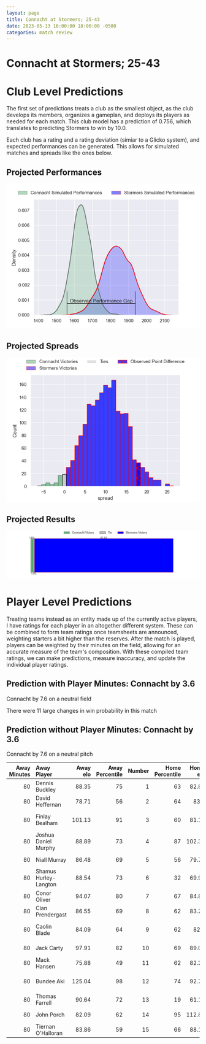```yaml
---  
layout: page  
title: Connacht at Stormers; 25-43  
date: 2023-05-13 16:00:00 18:00:00 -0500  
categories: match review  
---
```

# Connacht at Stormers; 25-43

# Club Level Predictions


The first set of predictions treats a club as the smallest object, as the club develops its members, organizes a gameplan, and deploys its players as needed for each match. This club model has a prediction of 0.756, which translates to predicting Stormers to win by 10.0.

Each club has a rating and a rating deviation (simiar to a Glicko system), and expected performances can be generated. This allows for simulated matches and spreads like the ones below.
## Projected Performances


![Projected Performances](plots/performances_2023-05-13-Stormers-Connacht.png)
## Projected Spreads


![Projected Spreads](plots/spreads_2023-05-13-Stormers-Connacht.png)
## Projected Results


![Projected Results](plots/resultbar_2023-05-13-Stormers-Connacht.png)
# Player Level Predictions


Treating teams instead as an entity made up of the currently active players, I have ratings for each player in an altogether different system. These can be combined to form team ratings once teamsheets are announced, weighting starters a bit higher than the reserves. After the match is played, players can be weighted by their minutes on the field, allowing for an accurate measure of the team's composition. With these compiled team ratings, we can make predictions, measure inaccuracy, and update the individual player ratings.
## Prediction with Player Minutes: Connacht by 3.6


Connacht by 7.6 on a neutral field

There were 11 large changes in win probability in this match
## Prediction without Player Minutes: Connacht by 3.6


Connacht by 7.6 on a neutral pitch



|   Away Minutes | Away Player           |   Away elo |   Away Percentile |   Number |   Home Percentile |   Home elo | Home Player                  |   Home Minutes |
|---------------:|:----------------------|-----------:|------------------:|---------:|------------------:|-----------:|:-----------------------------|---------------:|
|             80 | Dennis Buckley        |      88.35 |                75 |        1 |                63 |      82.82 | Steven Kitshoff              |             80 |
|             80 | David Heffernan       |      78.71 |                56 |        2 |                64 |      83.5  | Joseph Dweba                 |             80 |
|             80 | Finlay Bealham        |     101.13 |                91 |        3 |                60 |      81.17 | Jozua Francois Malherbe      |             80 |
|             80 | Joshua Daniel Murphy  |      88.89 |                73 |        4 |                87 |     102.39 | Ben-Jason Dixon              |             80 |
|             80 | Niall Murray          |      86.48 |                69 |        5 |                56 |      79.73 | Ruben van Heerden            |             80 |
|             80 | Shamus Hurley-Langton |      88.54 |                73 |        6 |                32 |      69.94 | Willem Gerhardus Engelbrecht |             80 |
|             80 | Conor Oliver          |      94.07 |                80 |        7 |                67 |      84.82 | Hacjivah Dayimani            |             80 |
|             80 | Cian Prendergast      |      86.55 |                69 |        8 |                62 |      83.28 | Evan Roos                    |             80 |
|             80 | Caolin Blade          |      84.09 |                64 |        9 |                62 |      82.3  | Herschel Jerome Jantjies     |             80 |
|             80 | Jack Carty            |      97.91 |                82 |       10 |                69 |      89.06 | Immanuel Libbok              |             80 |
|             80 | Mack Hansen           |      75.88 |                49 |       11 |                62 |      82.22 | Leolin Lucien Zas            |             80 |
|             80 | Bundee Aki            |     125.04 |                98 |       12 |                74 |      92.77 | Daniel Michael du Plessis    |             80 |
|             80 | Thomas Farrell        |      90.64 |                72 |       13 |                19 |      61.11 | Adriaan Ruhan Nel            |             80 |
|             80 | John Porch            |      82.09 |                62 |       14 |                95 |     112.82 | Angelo Davids                |             80 |
|             80 | Tiernan O'Halloran    |      83.86 |                59 |       15 |                66 |      88.11 | Damian Willemse              |             80 |

